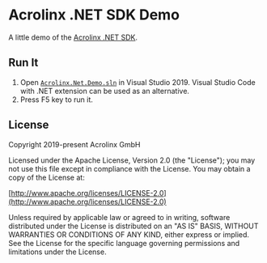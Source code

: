 # Acrolinx .NET SDK Demo

A little demo of the [Acrolinx .NET SDK](https://github.com/acrolinx/sdk-dotnet).

## Run It

1. Open [`Acrolinx.Net.Demo.sln`](Acrolinx.Net.Demo.sln) in Visual Studio 2019. Visual Studio Code with .NET extension can be used as an alternative.
2. Press F5 key to run it.

## License

Copyright 2019-present Acrolinx GmbH

Licensed under the Apache License, Version 2.0 (the "License");
you may not use this file except in compliance with the License.
You may obtain a copy of the License at:

[http://www.apache.org/licenses/LICENSE-2.0](http://www.apache.org/licenses/LICENSE-2.0)

Unless required by applicable law or agreed to in writing, software
distributed under the License is distributed on an "AS IS" BASIS,
WITHOUT WARRANTIES OR CONDITIONS OF ANY KIND, either express or implied.
See the License for the specific language governing permissions and
limitations under the License.
